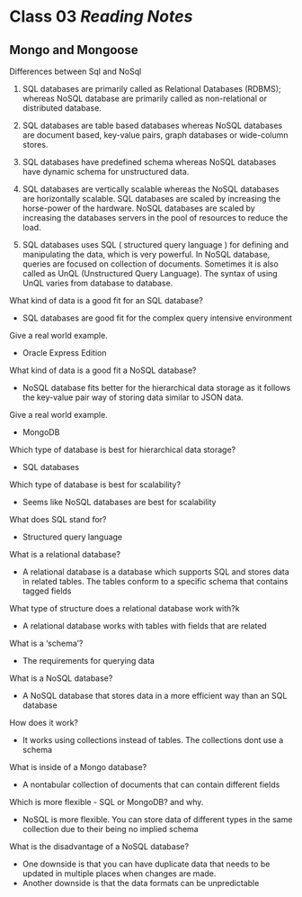 # Class 03 *Reading Notes*

## Mongo and Mongoose

Differences between Sql and NoSql

1. SQL databases are primarily called as Relational Databases (RDBMS); whereas NoSQL database are primarily called as non-relational or distributed database.

2. SQL databases are table based databases whereas NoSQL databases are document based, key-value pairs, graph databases or wide-column stores.

3. SQL databases have predefined schema whereas NoSQL databases have dynamic schema for unstructured data.

4. SQL databases are vertically scalable whereas the NoSQL databases are horizontally scalable. SQL databases are scaled by increasing the horse-power of the hardware. NoSQL databases are scaled by increasing the databases servers in the pool of resources to reduce the load.

5. SQL databases uses SQL ( structured query language ) for defining and manipulating the data, which is very powerful. In NoSQL database, queries are focused on collection of documents. Sometimes it is also called as UnQL (Unstructured Query Language). The syntax of using UnQL varies from database to database.

What kind of data is a good fit for an SQL database?

- SQL databases are good fit for the complex query intensive environment

Give a real world example.

- Oracle Express Edition

What kind of data is a good fit a NoSQL database?

- NoSQL database fits better for the hierarchical data storage as it follows the key-value pair way of storing data similar to JSON data.

Give a real world example.

- MongoDB

Which type of database is best for hierarchical data storage?

- SQL databases

Which type of database is best for scalability?

- Seems like NoSQL databases are best for scalability

What does SQL stand for?

- Structured query language

What is a relational database?

- A relational database is a database which supports SQL and stores data in related tables. The tables conform to a specific schema that contains tagged fields

What type of structure does a relational database work with?k

- A relational database works with tables with fields that are related

What is a ‘schema’?

- The requirements for querying data

What is a NoSQL database?

- A NoSQL database that stores data in a more efficient way than an SQL database

How does it work?

- It works using collections instead of tables. The collections dont use a schema

What is inside of a Mongo database?

- A nontabular collection of documents that can contain different fields

Which is more flexible - SQL or MongoDB? and why.

- NoSQL is more flexible. You can store data of different types in the same collection due to their being no implied schema

What is the disadvantage of a NoSQL database?

- One downside is that you can have duplicate data that needs to be updated in multiple places when changes are made.
- Another downside is that the data formats can be unpredictable
